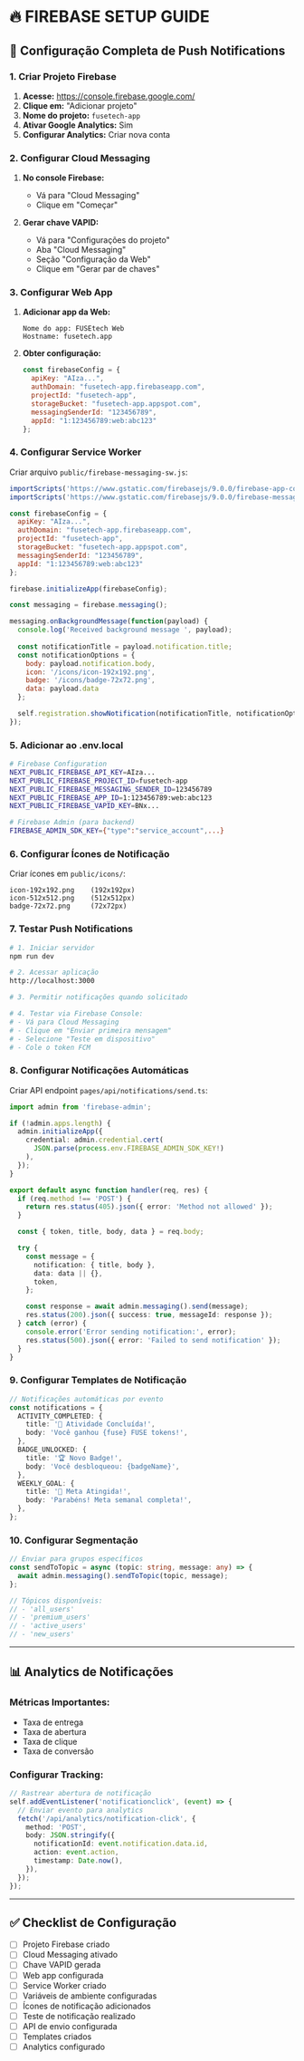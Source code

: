 # 🔥 **FIREBASE SETUP GUIDE**

## **📱 Configuração Completa de Push Notifications**

### **1. Criar Projeto Firebase**

1. **Acesse:** https://console.firebase.google.com/
2. **Clique em:** "Adicionar projeto"
3. **Nome do projeto:** `fusetech-app`
4. **Ativar Google Analytics:** Sim
5. **Configurar Analytics:** Criar nova conta

### **2. Configurar Cloud Messaging**

1. **No console Firebase:**
   - Vá para "Cloud Messaging"
   - Clique em "Começar"

2. **Gerar chave VAPID:**
   - Vá para "Configurações do projeto"
   - Aba "Cloud Messaging"
   - Seção "Configuração da Web"
   - Clique em "Gerar par de chaves"

### **3. Configurar Web App**

1. **Adicionar app da Web:**
   ```
   Nome do app: FUSEtech Web
   Hostname: fusetech.app
   ```

2. **Obter configuração:**
   ```javascript
   const firebaseConfig = {
     apiKey: "AIza...",
     authDomain: "fusetech-app.firebaseapp.com",
     projectId: "fusetech-app",
     storageBucket: "fusetech-app.appspot.com",
     messagingSenderId: "123456789",
     appId: "1:123456789:web:abc123"
   };
   ```

### **4. Configurar Service Worker**

Criar arquivo `public/firebase-messaging-sw.js`:

```javascript
importScripts('https://www.gstatic.com/firebasejs/9.0.0/firebase-app-compat.js');
importScripts('https://www.gstatic.com/firebasejs/9.0.0/firebase-messaging-compat.js');

const firebaseConfig = {
  apiKey: "AIza...",
  authDomain: "fusetech-app.firebaseapp.com",
  projectId: "fusetech-app",
  storageBucket: "fusetech-app.appspot.com",
  messagingSenderId: "123456789",
  appId: "1:123456789:web:abc123"
};

firebase.initializeApp(firebaseConfig);

const messaging = firebase.messaging();

messaging.onBackgroundMessage(function(payload) {
  console.log('Received background message ', payload);
  
  const notificationTitle = payload.notification.title;
  const notificationOptions = {
    body: payload.notification.body,
    icon: '/icons/icon-192x192.png',
    badge: '/icons/badge-72x72.png',
    data: payload.data
  };

  self.registration.showNotification(notificationTitle, notificationOptions);
});
```

### **5. Adicionar ao .env.local**

```bash
# Firebase Configuration
NEXT_PUBLIC_FIREBASE_API_KEY=AIza...
NEXT_PUBLIC_FIREBASE_PROJECT_ID=fusetech-app
NEXT_PUBLIC_FIREBASE_MESSAGING_SENDER_ID=123456789
NEXT_PUBLIC_FIREBASE_APP_ID=1:123456789:web:abc123
NEXT_PUBLIC_FIREBASE_VAPID_KEY=BNx...

# Firebase Admin (para backend)
FIREBASE_ADMIN_SDK_KEY={"type":"service_account",...}
```

### **6. Configurar Ícones de Notificação**

Criar ícones em `public/icons/`:
```
icon-192x192.png    (192x192px)
icon-512x512.png    (512x512px)
badge-72x72.png     (72x72px)
```

### **7. Testar Push Notifications**

```bash
# 1. Iniciar servidor
npm run dev

# 2. Acessar aplicação
http://localhost:3000

# 3. Permitir notificações quando solicitado

# 4. Testar via Firebase Console:
# - Vá para Cloud Messaging
# - Clique em "Enviar primeira mensagem"
# - Selecione "Teste em dispositivo"
# - Cole o token FCM
```

### **8. Configurar Notificações Automáticas**

Criar API endpoint `pages/api/notifications/send.ts`:

```typescript
import admin from 'firebase-admin';

if (!admin.apps.length) {
  admin.initializeApp({
    credential: admin.credential.cert(
      JSON.parse(process.env.FIREBASE_ADMIN_SDK_KEY!)
    ),
  });
}

export default async function handler(req, res) {
  if (req.method !== 'POST') {
    return res.status(405).json({ error: 'Method not allowed' });
  }

  const { token, title, body, data } = req.body;

  try {
    const message = {
      notification: { title, body },
      data: data || {},
      token,
    };

    const response = await admin.messaging().send(message);
    res.status(200).json({ success: true, messageId: response });
  } catch (error) {
    console.error('Error sending notification:', error);
    res.status(500).json({ error: 'Failed to send notification' });
  }
}
```

### **9. Configurar Templates de Notificação**

```typescript
// Notificações automáticas por evento
const notifications = {
  ACTIVITY_COMPLETED: {
    title: '🎉 Atividade Concluída!',
    body: 'Você ganhou {fuse} FUSE tokens!',
  },
  BADGE_UNLOCKED: {
    title: '🏆 Novo Badge!',
    body: 'Você desbloqueou: {badgeName}',
  },
  WEEKLY_GOAL: {
    title: '🎯 Meta Atingida!',
    body: 'Parabéns! Meta semanal completa!',
  },
};
```

### **10. Configurar Segmentação**

```typescript
// Enviar para grupos específicos
const sendToTopic = async (topic: string, message: any) => {
  await admin.messaging().sendToTopic(topic, message);
};

// Tópicos disponíveis:
// - 'all_users'
// - 'premium_users'
// - 'active_users'
// - 'new_users'
```

---

## **📊 Analytics de Notificações**

### **Métricas Importantes:**
- Taxa de entrega
- Taxa de abertura
- Taxa de clique
- Taxa de conversão

### **Configurar Tracking:**
```typescript
// Rastrear abertura de notificação
self.addEventListener('notificationclick', (event) => {
  // Enviar evento para analytics
  fetch('/api/analytics/notification-click', {
    method: 'POST',
    body: JSON.stringify({
      notificationId: event.notification.data.id,
      action: event.action,
      timestamp: Date.now(),
    }),
  });
});
```

---

## **✅ Checklist de Configuração**

- [ ] Projeto Firebase criado
- [ ] Cloud Messaging ativado
- [ ] Chave VAPID gerada
- [ ] Web app configurada
- [ ] Service Worker criado
- [ ] Variáveis de ambiente configuradas
- [ ] Ícones de notificação adicionados
- [ ] Teste de notificação realizado
- [ ] API de envio configurada
- [ ] Templates criados
- [ ] Analytics configurado
